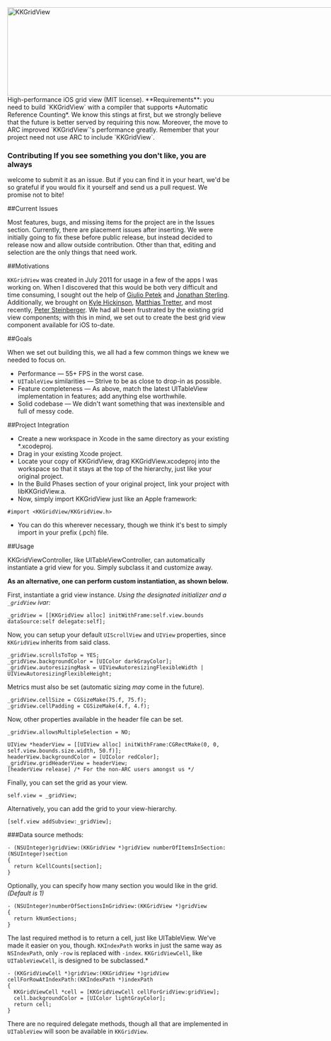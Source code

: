 <div style="width:768px; height: 200px; position: relative; margin: 0 auto;"> 
<img style="position: relative; width: 768px; height: 200px; margin: 0;" src="http://f.cl.ly/items/1c230w0U2d3H3I021338/KKGridViewBanner.png" alt="KKGridView"/>
</div>
High-performance iOS grid view (MIT license). **Requirements**: you
need to build `KKGridView` with a compiler that supports *Automatic
Reference Counting*. We know this stings at first, but we strongly
believe that the future is better served by requiring this
now. Moreover, the move to ARC improved `KKGridView`'s performance
greatly. Remember that your project need not use ARC to include
`KKGridView`.

### Contributing If you see something you don't like, you are always
welcome to submit it as an issue. But if you can find it in your
heart, we'd be so grateful if you would fix it yourself and send us a
pull request. We promise not to bite!


##Current Issues

Most features, bugs, and missing items for the project are in the
Issues section.  Currently, there are placement issues after
inserting.  We were initially going to fix these before public
release, but instead decided to release now and allow outside
contribution.  Other than that, editing and selection are the only
things that need work.

##Motivations

`KKGridView` was created in July 2011 for usage in a few of the apps I
was working on.  When I discovered that this would be both very
difficult and time consuming, I sought out the help of [Giulio
Petek](http://twitter.com/GiloTM) and [Jonathan
Sterling](http://twitter.com/jonsterling).  Additionally, we brought
on [Kyle Hickinson](http://twitter.com/kylehickinson), [Matthias
Tretter](http://twitter.com/myell0w), and most recently, [Peter
Steinberger](http://twitter.com/steipete). We had all been frustrated
by the existing grid view components; with this in mind, we set out to
create the best grid view component available for iOS to-date.

##Goals

When we set out building this, we all had a few common things we knew we needed to focus on.

* Performance — 55+ FPS in the worst case.
* `UITableView` similarities — Strive to be as close to drop-in as possible.
* Feature completeness — As above, match the latest UITableView implementation in features; add anything else worthwhile.
* Solid codebase — We didn't want something that was inextensible and 
full of messy code.

##Project Integration

* Create a new workspace in Xcode in the same directory as your existing *.xcodeproj.
* Drag in your existing Xcode project.
* Locate your copy of KKGridView, drag KKGridView.xcodeproj into the workspace so that it stays at the top of the hierarchy, just like your original project.
* In the Build Phases section of your original project, link your project with libKKGridView.a.
* Now, simply import KKGridView just like an Apple framework:

~~~~objc
#import <KKGridView/KKGridView.h>
~~~~
* You can do this wherever necessary, though we think it's best to simply import in your prefix (.pch) file.

##Usage

KKGridViewController, like UITableViewController, can automatically instantiate a grid view for you.  Simply subclass it and customize away.  

**As an alternative, one can perform custom instantiation, as shown below.**

First, instantiate a grid view instance.  *Using the designated initializer and a `_gridView` ivar:*

~~~~objc
_gridView = [[KKGridView alloc] initWithFrame:self.view.bounds dataSource:self delegate:self];
~~~~

Now, you can setup your default `UIScrollView` and `UIView` properties, since `KKGridView` inherits from said class.

~~~~objc
_gridView.scrollsToTop = YES;
_gridView.backgroundColor = [UIColor darkGrayColor];
_gridView.autoresizingMask = UIViewAutoresizingFlexibleWidth | UIViewAutoresizingFlexibleHeight;
~~~~

Metrics must also be set (automatic sizing *may* come in the future).

~~~~objc
_gridView.cellSize = CGSizeMake(75.f, 75.f);
_gridView.cellPadding = CGSizeMake(4.f, 4.f);
~~~~

Now, other properties available in the header file can be set.

~~~~objc
_gridView.allowsMultipleSelection = NO;

UIView *headerView = [[UIView alloc] initWithFrame:CGRectMake(0, 0, self.view.bounds.size.width, 50.f)];
headerView.backgroundColor = [UIColor redColor];
_gridView.gridHeaderView = headerView;
[headerView release] /* For the non-ARC users amongst us */
~~~~

Finally, you can set the grid as your view.

~~~~objc
self.view = _gridView;
~~~~

Alternatively, you can add the grid to your view-hierarchy.

~~~~objc
[self.view addSubview:_gridView];
~~~~

###Data source methods:

~~~~objc
- (NSUInteger)gridView:(KKGridView *)gridView numberOfItemsInSection:(NSUInteger)section
{
  return kCellCounts[section];
}
~~~~

Optionally, you can specify how many section you would like in the grid. *(Default is 1)*

~~~~objc
- (NSUInteger)numberOfSectionsInGridView:(KKGridView *)gridView
{
  return kNumSections;
}
~~~~

The last required method is to return a cell, just like UITableView.
We've made it easier on you, though. `KKIndexPath` works in just the
same way as `NSIndexPath`, only `-row` is replaced with
`-index`. `KKGridViewCell`, like `UITableViewCell`, is designed to be
subclassed.*

~~~~objc
- (KKGridViewCell *)gridView:(KKGridView *)gridView cellForRowAtIndexPath:(KKIndexPath *)indexPath
{
  KKGridViewCell *cell = [KKGridViewCell cellForGridView:gridView];
  cell.backgroundColor = [UIColor lightGrayColor];
  return cell;
}
~~~~

There are no required delegate methods, though all that are implemented in `UITableView` will soon be available in `KKGridView`.

